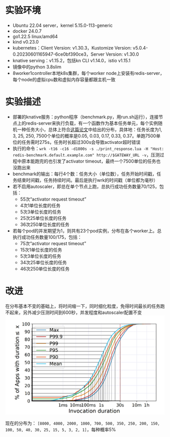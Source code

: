 # 实验环境
- Ubuntu 22.04 server，kernel 5.15.0-113-generic
- docker 24.0.7
- go1.22.5 linux/amd64
- kind v0.23.0
- kubernetes：Client Version: v1.30.3，Kustomize Version: v5.0.4-0.20230601165947-6ce0bf390ce3，Server Version: v1.30.0
- knative serving：v1.15.2，包括kn CLI v1.14.0，istio v1.15.1
- 镜像中的python 3.8slim
- 8worker1controller本地k8s集群，每个worker node上安装有redis-server，每个node的虚拟cpu数和虚拟内存容量都跟主机一致

# 实验描述
- 部署的knative服务：python程序（benchmark.py，用run.sh运行），连接节点上的redis-server来执行负载，有一个函数作为基本任务单元，每个实例随机一种任务大小，总体上符合[这篇论文](https://www.microsoft.com/en-us/research/uploads/prod/2021/09/sosp21-final604.pdf)中给出的分布，具体地：任务长度为1, 3, 25, 250, 7500个单位的概率是0.05, 0.03, 0.17, 0.33, 0.37。单跑7500单位的任务需时275s，任务时长超过300s会导致activator超时错误
- 执行的命令：`wrk -t16 -c16 -d1800s -s ./print_response.lua -H "Host: redis-benchmark.default.example.com" http://$GATEWAY_URL -v`，压测过程中原本能跑完的也引发了activator timeout，最终一个7500单位的任务也没跑出来
- benchmark的输出：每行4个数：任务大小（单位数），任务开始时间戳，任务结束时间戳，任务持续时间。最后是执行wrk的时间戳（单位都为毫秒）
- 若不启用autoscaler，即总在单个节点上跑，总执行成功任务数量70/125，包括：
	- 55次“activator request timeout”
	- 4次1单位长度的任务
	- 5次3单位长度的任务
	- 25次25单位长度的任务
	- 36次250单位长度的任务
- 若每个pod的并发期望为1，则共有23个pod实例，分布在各个worker上。总执行成功任务数量100/175，包括：
	- 75次“activator request timeout”
	- 15次1单位长度的任务
	- 5次3单位长度的任务
	- 34次25单位长度的任务
	- 46次250单位长度的任务

# 改进
在分布基本不变的基础上，将时间缩一下，同时细化粒度，免得时间最长的任务跑不起来，另外减少压测时间到600秒，并发程度和autoscaler配置不变
![distribution](./assets/distribution.png)

现在的分布为：
`[8000, 4000, 2000, 1000, 700, 500, 350, 250, 200, 150, 100, 50, 40, 30, 25, 15, 5, 3, 2, 1]`，每种概率5%